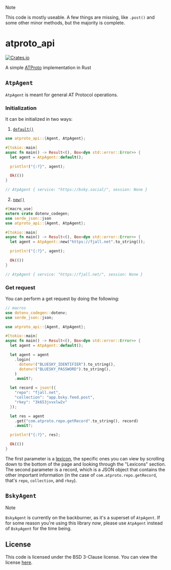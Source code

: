 > [!NOTE]
> This code is mostly useable. A few things are missing, like `.post()` and some other minor methods, but the majority is complete. 

# atproto_api
[![Crates.io](https://img.shields.io/crates/v/atproto_api)](https://crates.io/atproto_api)

A simple [ATProto](https://atproto.com) implementation in Rust

## `AtpAgent`
`AtpAgent` is meant for general AT Protocol operations.

### Initialization
It can be initialized in two ways:

1. [`default()`](https://git.sr.ht/~jordanreger/atproto_api/tree/main/item/examples/default.rs)
```rs
use atproto_api::{Agent, AtpAgent};

#[tokio::main]
async fn main() -> Result<(), Box<dyn std::error::Error>> {
  let agent = AtpAgent::default();

  println!("{:?}", agent);

  Ok(())
}

// AtpAgent { service: "https://bsky.social/", session: None }
```
2. [`new()`](https://git.sr.ht/~jordanreger/atproto_api/tree/main/item/examples/new.rs)
```rs
#[macro_use]
extern crate dotenv_codegen;
use serde_json::json
use atproto_api::{Agent, AtpAgent};

#[tokio::main]
async fn main() -> Result<(), Box<dyn std::error::Error>> {
  let agent = AtpAgent::new("https://fjall.net".to_string());

  println!("{:?}", agent);

  Ok(())
}

// AtpAgent { service: "https://fjall.net/", session: None }
```

### Get request
You can perform a get request by doing the following:
```rs
// macros
use dotenv_codegen::dotenv;
use serde_json::json;

use atproto_api::{Agent, AtpAgent};

#[tokio::main]
async fn main() -> Result<(), Box<dyn std::error::Error>> {
  let agent = AtpAgent::default();

  let agent = agent
    .login(
      dotenv!("BLUESKY_IDENTIFIER").to_string(),
      dotenv!("BLUESKY_PASSWORD").to_string(),
    )
    .await?;

  let record = json!({
    "repo": "fjall.net",
    "collection": "app.bsky.feed.post",
    "rkey": "3k653jvvxlw2v"
  });

  let res = agent
    .get("com.atproto.repo.getRecord".to_string(), record)
    .await?;

  println!("{:?}", res);

  Ok(())
}
```

The first parameter is a [lexicon](https://atproto.com/guides/lexicon), the specific ones you can view by scrolling down to the bottom of the page and looking through the "Lexicons" section. The second parameter is a record, which is a JSON object that contains the other important information (in the case of `com.atproto.repo.getRecord`, that's `repo`, `collection`, and `rkey`).


## `BskyAgent`
> [!NOTE]
> `BskyAgent` is currently on the backburner, as it's a superset of `AtpAgent`. If for some reason you're using this library *now*, please use `AtpAgent` instead of `BskyAgent` for the time being.


## License
This code is licensed under the BSD 3-Clause license. You can view the license [here](https://git.sr.ht/~jordanreger/atproto_api/tree/main/item/LICENSE).